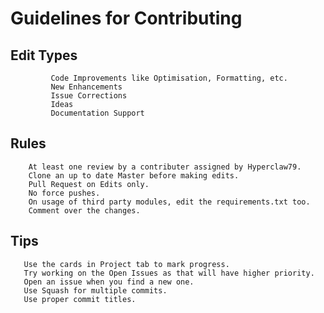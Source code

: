 # Guidelines for Contributing

## Edit Types
             Code Improvements like Optimisation, Formatting, etc.
             New Enhancements
             Issue Corrections
             Ideas
             Documentation Support

## Rules
        At least one review by a contributer assigned by Hyperclaw79.
        Clone an up to date Master before making edits.
        Pull Request on Edits only.
        No force pushes.
        On usage of third party modules, edit the requirements.txt too. 
        Comment over the changes.

## Tips
       Use the cards in Project tab to mark progress.
       Try working on the Open Issues as that will have higher priority.
       Open an issue when you find a new one.
       Use Squash for multiple commits.
       Use proper commit titles.
